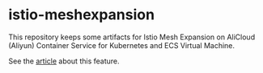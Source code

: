 # istio-meshexpansion
This repository keeps some artifacts for Istio Mesh Expansion on AliCloud (Aliyun) Container Service for Kubernetes and ECS Virtual Machine.

See the [article](https://yq.aliyun.com/articles/622558) about this feature.
